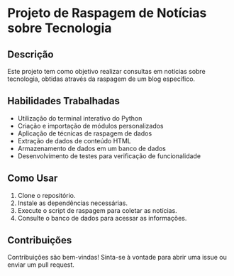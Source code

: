 # Projeto de Raspagem de Notícias sobre Tecnologia

## Descrição

Este projeto tem como objetivo realizar consultas em notícias sobre tecnologia, obtidas através da raspagem de um blog específico.

## Habilidades Trabalhadas

- Utilização do terminal interativo do Python
- Criação e importação de módulos personalizados
- Aplicação de técnicas de raspagem de dados
- Extração de dados de conteúdo HTML
- Armazenamento de dados em um banco de dados
- Desenvolvimento de testes para verificação de funcionalidade

## Como Usar

1. Clone o repositório.
2. Instale as dependências necessárias.
3. Execute o script de raspagem para coletar as notícias.
4. Consulte o banco de dados para acessar as informações.

## Contribuições

Contribuições são bem-vindas! Sinta-se à vontade para abrir uma issue ou enviar um pull request.
